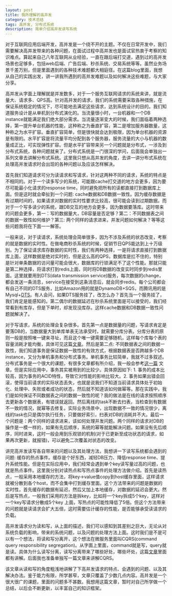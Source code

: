 ```yaml
---
layout: post
title: 我所理解的高并发
category: 技术总结
tags: 高并发, 分布式系统
description: 简单介绍高并发读写系统
---
```


对于互联网应用后端开发，高并发是一个绕不开的主题。不仅在日常开发中，我们需要解决高并发带来的各种问题，在面试过程中高并发也是面试官热衷于考察的知识难点。算起来自己八年互联网从业经验，一直在跟后端打交道，遇到过的高并发场景也足够多，包括web后端、广告后端、秒杀系统、交易系统等等。虽然业务场景千差万别，但是里面遇到的各种技术难题都大相庭径。在这篇blog里面，我想从自己的实践出发，讲一讲我所遇到的高并发难题以及如何解决这些难题，与大家分享。

高并发从字面上理解就是并发数多，对于一个服务互联网请求的系统来讲，就是流量大、请求多、QPS高。针对高并发的请求，我们的系统需要采取各种措施，在保证系统稳定的情况下，尽可能地去满足这些请求，达到系统设计的目的。我们知道服务设计是从单机到分布式演化的。当流量很小时，一台机器和一个DB instance就能满足我们绝大部分需求。当流量逐渐变大的时候，我们面临着两种选择，第一提升单台机器的性能，这种称之为垂直扩容，第二是增加服务器数量，这种称之为水平扩容。垂直扩容简单，但是很快就会达到极限，因为单台机器的资源是有限的。水平扩容是将流量平均分配到各个服务器，服务流量的大小与机器的数量成正比，可实现弹性扩容。但是水平扩容带来另一个问题就是分布式，一涉及到分布式系统，各种问题就来了。分布式系统是一门很深的学问，后面我会单独出一系列文章去讲解分布式系统。这里我只想从高并发的角度，去讲一讲分布式系统在处理高并发请求时会出现的各种问题以及应该怎样解决。

首先我们知道请求可分为读请求和写请求，针对这两种不同的请求，系统的特点是不相同的。对于一个读多写少的系统，可能跟cache打交道的地方会更多，因为要尽可能最小化请求的response time，同时避免把所有的读都直接打到数据库上面。但是这时就会牵扯到一个问题: cache数据和DB数据一致性。因为缓存数据是有过期时间的，如果请求对数据的实时性要求比较高，很可能会读到过期数据。而对于一个写多读少的系统，跟DB交互的地方会更多，因为数据要落库。这时带来的问题会更多，第一：写的数据量大，DB容量是否足够？第二：不同数据表之间的数据一致性如何维护？第三: 两个同样的请求进来，并发问题如何解决？等等这些问题我将在下面一一解答。

一般来说，对于读请求，系统处理会简单很多，因为不涉及系统的状态改变，考察的就是数据的实时性。在做电商秒杀系统的时候，促销节日QPS能达到上十万级别。为了保证请求库存数据的实时性，我们有两种选择，一是将请求直接打到数据库上面，这样数据是绝对实时的，但是这么高的QPS，数据库是扛不住的，特别是针对单条数据的访问量可能会很大，数据库的行锁满足不了这个性能。那就只能是第二种选择，将请求打到redis上面，同时将DB数据的改变实时同步到redis里面。这里就要用到DTS(data transmission service)服务，每次数据的change，都会发送一条消息，service在接受到这条消息后，就会同步redis。每个公司都会有自己不同的DTS服务，比如Amazon用的就是DynamoDB+SQS，而腾讯用的是Mysql+[DTS](https://intl.cloud.tencent.com/products/dts)。有人会问，如果DTS服务挂了，改怎么办？首先当一个服务挂了，我们肯定是能感知的。第二偶尔的数据延迟在秒杀系统里面是可以接受的，我们经常看到有库存，但是下单时，却发现没库存。这样cache数据和DB数据一致性问题就解决了。

对于写请求，系统的处理会复杂很多。首先第一点是数据量的问题，写请求肯定是要落DB的，当数据量大到单库单表无法承受时，就需要分库分表。分库分表的原则一般是按照唯一键来寻址，而且这个唯一键需要足够随机，这样每个库每个表的容量消耗才能均衡，具体可见这篇[文章](https://cloud.tencent.com/developer/article/1893163)。然后是第二点: 不同数据表之间的数据一致性，我们知道事务是保证数据一致性的有效方式，根据数据表是否跨越多个DB instance，又分为单机事务和分布式事务。单机事务比较简单，我就不过多叙述。分布式事务是一个很大的课题，有很多文章都有所介绍，我一般会参考[这一篇](https://xiaomi-info.github.io/2020/01/02/distributed-transaction/) 文章。但是实际应用中，事务其实被用到的比较少。具体原因如下: 1. 事务的成本比较高，因为事务的ACID特性，导致它对性能的影响比较大。2. 事务如果出错会回滚，使得当前请求的实际状态丢失，也就是说我们不知道当前请求具体处于初始化、处理中、失败或者成功的状态，然后就不知道该如何做幂等。那在实践中，我们是如何保证不同数据表之间的数据一致性的呢？我的做法是在线的请求按照顺序去更新各个数据表，有错误就返回。然后离线的task不断去扫表，当检查到有数据不一致的情况，就幂等去修复。实际业务场景中，出现数据不一致的情况很少，离线的task也只是偶尔执行任务，只要做好索引，扫表对DB的消耗并不大。最后一个问题是：两个同样的请求进来，该如何处理并发问题。两个同样的请求对DB的操作是一模一样的，如果有先后顺序，系统的幂等就能解决问题。如果没有先后顺序，同时进来，这时一般会用到乐观锁的机制(对于已更新至成功状态的请求，如果再次更新，就报错)，可以避免二次覆盖对状态的改变。

讲完高并发读写各自带来的问题以及其处理方法，我想讲一下读写系统都会遇到的问题: 缓存的热点事件。缓存是个好东西，减轻DB压力、降低response time、提升系统性能。但是在实际应用中，我们经常会遇到单个key读写量过高的问题，也就是热点事件。这里我分别对读热点和写热点事件的处理方法做介绍。首先是读热点，一般采用本地缓存的方法，将key->value值copy到host缓存里面，这样请求就被分散到各个host，而不会集中打到缓存里面。这个方法带来的问题是数据的实时性，首先缓存的数据有延迟，然后又加上本地缓存，对数据的延迟会更大。然后是写热点，一般我们采用的方法是拆key，比如将一个key拆成5个key，这样对一个key写请求分散成5个key 上面，写热点的可能性降低了5倍。但这个方法带来的问题就是读请求会扩大五倍，这时需要估计缓存的性能，是否能够承受读请求的负载。

高并发请求分为读和写，从上面的描述，我们可以感知到其差别之巨大，无论从对系统负载的影响，带来的系统问题，以及问题的处理方法上面。这时我们是不是可以有一个想法，将读和写分离开，这个想法在微服务里面叫CQRS(command query responsibility segregation)。从字面上里面，command就是写，query就是读。具体为什么读写分离，读写分离带来了哪些好处，哪些坏处，这篇[文章](https://docs.microsoft.com/en-us/azure/architecture/patterns/cqrs)里面都有讲解。后面我也准备单独写一篇文章来讲解CQRS。

该文章从读和写的角度粗浅地讲解了下高并发请求的特点、会遇到的问题、以及其解决办法。鉴于能力有限，所学甚窄，文章只覆盖了少数几点内容。高并发是一个很大很广的课题，里面的问题多不甚数。我想用这篇文章，暂时对自己所学做一个总结，以后会不断更新，以丰富自己的知识框架。



